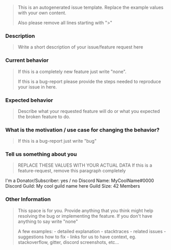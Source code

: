 > This is an autogenerated issue template.
> Replace the example values with your own content.
>
> Also please remove all lines starting with ">"
>


### Description
> Write a short description of your issue/feature request here

### Current behavior
> If this is a completely new feature just write "none".
>
> If this is a bug-report please provide the steps needed to reproduce
> your issue in here.
>

### Expected behavior
> Describe what your requested feature will do
> or what you expected the broken feature to do.

### What is the motivation / use case for changing the behavior?
> If this is a bug-report just write "bug"

### Tell us something about you
> REPLACE THESE VALUES WITH YOUR ACTUAL DATA
> If this is a feature-request, remove this paragraph completely

I'm a Donator/Subscriber: yes / no
Discord Name: MyCoolName#0000
Discord Guild: My cool guild name here
Guild Size: 42 Members

### Other Information
> This space is for you.
> Provide anything that you think might help resolving the bug or implementing the feature.
> If you don't have anything to say write "none"
>
> A few examples:
>     - detailed explanation
>     - stacktraces
>     - related issues
>     - suggestions how to fix
>     - links for us to have context, eg. stackoverflow, gitter, discord screenshots, etc...
